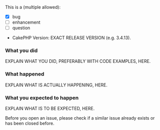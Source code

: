 This is a (multiple allowed):

* [x] bug
* [ ] enhancement
* [ ] question

* CakePHP Version: EXACT RELEASE VERSION (e.g. 3.4.13).

### What you did
EXPLAIN WHAT YOU DID, PREFERABLY WITH CODE EXAMPLES, HERE.

### What happened
EXPLAIN WHAT IS ACTUALLY HAPPENING, HERE.

### What you expected to happen
EXPLAIN WHAT IS TO BE EXPECTED, HERE.

Before you open an issue, please check if a similar issue already exists or has been closed before.
